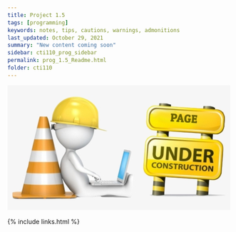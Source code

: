 ```yaml
---
title: Project 1.5
tags: [programming]
keywords: notes, tips, cautions, warnings, admonitions
last_updated: October 29, 2021
summary: "New content coming soon"
sidebar: cti110_prog_sidebar
permalink: prog_1.5_Readme.html
folder: cti110
---
```


![under construction](../../images/new-content-coming-soon-web-page-is-under.png)

{% include links.html %}

